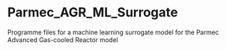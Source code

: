 # Parmec_AGR_ML_Surrogate

Programme files for a machine learning surrogate model for the Parmec Advanced Gas-cooled Reactor model
